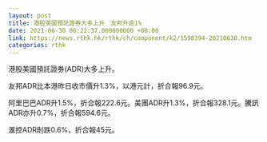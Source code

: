```yaml
---
layout: post
title: 港股美國預託證券大多上升　友邦升逾1%
date: 2021-06-30 06:22:37.000000000 +08:00
link: https://news.rthk.hk/rthk/ch/component/k2/1598394-20210630.htm
categories: rthk
---
```


港股美國預託證券(ADR)大多上升。

友邦ADR比本港昨日收市價升1.3%，以港元計，折合報96.9元。

阿里巴巴ADR升1.5%，折合報222.6元。美團ADR升1.3%，折合報328.1元。騰訊ADR亦升0.7%，折合報594.6元。

滙控ADR則跌0.6%，折合報45元。
